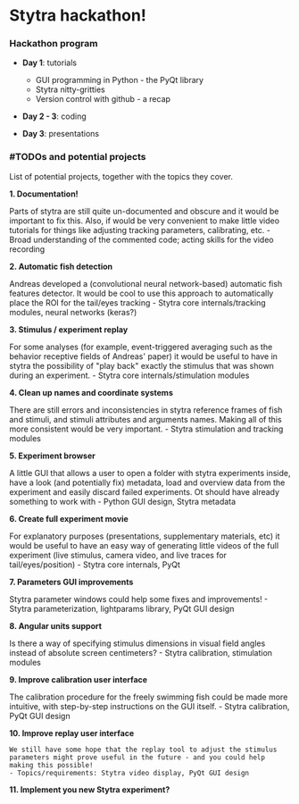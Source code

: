 # Stytra hackathon!

### Hackathon program

- **Day 1**: tutorials
  - GUI programming in Python - the PyQt library
  - Stytra nitty-gritties
  - Version control with github - a recap
 
 - **Day 2 - 3**: coding
 
 - **Day 3**: presentations
 


### #TODOs and potential projects

List of potential projects, together with the topics they cover.

**1. Documentation!**
   
   Parts of stytra are still quite un-documented and obscure and it would be important to fix this. Also, if would be very convenient to make little video tutorials for things like adjusting tracking parameters, calibrating, etc.
    - Broad understanding of the commented code; acting skills for the video recording
    
**2. Automatic fish detection**

   Andreas developed a (convolutional neural network-based) automatic fish features detector. It would be cool to use this approach to automatically place the ROI for the tail/eyes tracking
    - Stytra core internals/tracking modules, neural networks (keras?)
    
**3. Stimulus / experiment replay**

   For some analyses (for example, event-triggered averaging such as the behavior receptive fields of Andreas' paper) it would be useful to have in stytra the possibility of "play back" exactly the stimulus that was shown during an experiment.
    - Stytra core internals/stimulation modules

**4. Clean up names and coordinate systems**

   There are still errors and inconsistencies in stytra reference frames of fish and stimuli, and stimuli attributes and arguments names. Making all of this more consistent would be very important.
    - Stytra stimulation and tracking modules

**5. Experiment browser**

   A little GUI that allows a user to open a folder with stytra experiments inside, have a look (and potentially fix) metadata,  load and overview data from the experiment and easily discard failed experiments. Ot should have already something to work with
    - Python GUI design, Stytra metadata

**6. Create full experiment movie**

   For explanatory purposes (presentations, supplementary materials, etc) it would be useful to have an easy way of generating little videos of the full experiment (live stimulus, camera video, and live traces for tail/eyes/position)
    - Stytra core internals, PyQt 

**7. Parameters GUI improvements**

   Stytra parameter windows could help some fixes and improvements!
    - Stytra parameterization, lightparams library, PyQt GUI design

**8. Angular units support**

   Is there a way of specifying stimulus dimensions in visual field angles instead of absolute screen centimeters? 
    - Stytra calibration, stimulation modules

**9. Improve calibration user interface**

   The calibration procedure for the freely swimming fish could be made more intuitive, with step-by-step instructions on the GUI itself.
    - Stytra calibration, PyQt GUI design

**10. Improve replay user interface**

    We still have some hope that the replay tool to adjust the stimulus parameters might prove useful in the future - and you could help making this possible!
    - Topics/requirements: Stytra video display, PyQt GUI design
    
**11. Implement you new Stytra experiment?**

